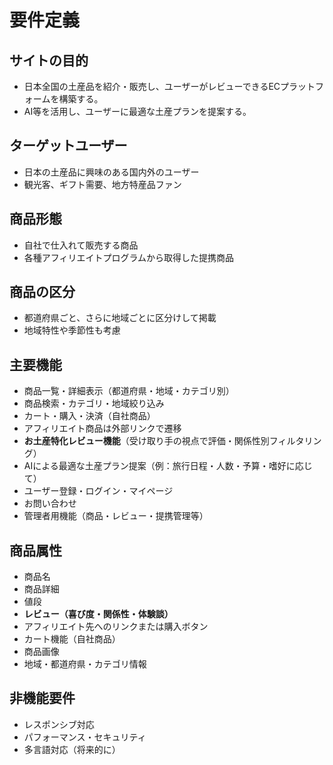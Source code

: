 # 要件定義

## サイトの目的
- 日本全国の土産品を紹介・販売し、ユーザーがレビューできるECプラットフォームを構築する。
- AI等を活用し、ユーザーに最適な土産プランを提案する。

## ターゲットユーザー
- 日本の土産品に興味のある国内外のユーザー
- 観光客、ギフト需要、地方特産品ファン

## 商品形態
- 自社で仕入れて販売する商品
- 各種アフィリエイトプログラムから取得した提携商品

## 商品の区分
- 都道府県ごと、さらに地域ごとに区分けして掲載
- 地域特性や季節性も考慮

## 主要機能
- 商品一覧・詳細表示（都道府県・地域・カテゴリ別）
- 商品検索・カテゴリ・地域絞り込み
- カート・購入・決済（自社商品）
- アフィリエイト商品は外部リンクで遷移
- **お土産特化レビュー機能**（受け取り手の視点で評価・関係性別フィルタリング）
- AIによる最適な土産プラン提案（例：旅行日程・人数・予算・嗜好に応じて）
- ユーザー登録・ログイン・マイページ
- お問い合わせ
- 管理者用機能（商品・レビュー・提携管理等）

## 商品属性
- 商品名
- 商品詳細
- 値段
- **レビュー（喜び度・関係性・体験談）**
- アフィリエイト先へのリンクまたは購入ボタン
- カート機能（自社商品）
- 商品画像
- 地域・都道府県・カテゴリ情報

## 非機能要件
- レスポンシブ対応
- パフォーマンス・セキュリティ
- 多言語対応（将来的に）
